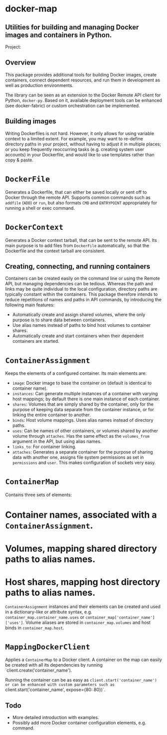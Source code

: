 docker-map
==========

Utilities for building and managing Docker images and containers in Python.
---------------------------------------------------------------------------

Project:


Overview
--------
This package provides additional tools for building Docker images, create containers,
connect dependent resources, and run them in development as well as production
environments.

The library can be seen as an extension to the Docker Remote API client for Python,
`docker-py`. Based on it, available deployment tools can be enhanced
(see docker-fabric) or custom orchestration can be implemented.


Building images
---------------
Writing Dockerfiles is not hard. However, it only allows for using variable context to a
limited extent. For example, you may want to re-define directory paths in your project,
without having to adjust it in multiple places; or you keep frequently reoccurring tasks
(e.g. creating system user accounts) in your Dockerfile, and would like to use templates
rather than copy & paste.

`DockerFile`
============
Generates a Dockerfile, that can either be saved locally or sent off to Docker
through the remote API. Supports common commands such as `addfile` (`ADD`) or `run`, but
also formats `CMD` and `ENTRYPOINT` appropriately for running a shell or exec command.

`DockerContext`
===============
Generates a Docker context tarball, that can be sent to the remote API.
Its main purpose is to add files from `DockerFile` automatically, so that the Dockerfile
and the context tarball are consistent.


Creating, connecting, and running containers
--------------------------------------------
Containers can be created easily on the command line or using the Remote API, but managing
dependencies can be tedious. Whereas the path and links may be quite individual to the
local configuration, directory paths are typically constant within the containers.
This package therefore intends to reduce repetitions of names and paths in API commands,
by introducing the following main features:

* Automatically create and assign shared volumes, where the only purpose is to share data
between containers.
* Use alias names instead of paths to bind host volumes to container shares.
* Automatically create and start containers when their dependent containers are started.

`ContainerAssignment`
=====================
Keeps the elements of a configured container. Its main elements are:
* `image`: Docker image to base the container on (default is identical to container name).
* `instances`: Can generate multiple instances of a container with varying host mappings;
by default there is one main instance of each container.
* `shares`: Volumes that are simply shared by the container, only for the purpose of
keeping data separate from the container instance, or for linking the entire container
to another.
* `binds`: Host volume mappings. Uses alias names instead of directory paths.
* `uses`: Can be names of other containers, or volumes shared by another volume through
`attaches`. Has the same effect as the `volumes_from` argument in the API, but using alias
names.
* `links_to`: For container linking.
* `attaches`: Generates a separate container for the purpose of sharing data with another
one, assigns file system permissions as set in `permissions` and `user`. This makes
configuration of sockets very easy.

`ContainerMap`
==============
Contains three sets of elements:
# Container names, associated with a `ContainerAssignment`.
# Volumes, mapping shared directory paths to alias names.
# Host shares, mapping host directory paths to alias names.

`ContainerAssignment` instances and their elements can be created and used in a
dictionary-like or attribute syntax, e.g.
`container_map.container_name.uses` or
`container_map['container_name']['uses']`.
Volume aliases are stored in `container_map.volumes` and host binds in
`container_map.host`.

`MappingDockerClient`
=====================
Applies a `ContainerMap` to a Docker client. A container on the map can easily be created
with all its dependencies by running
`client.create('container_name').

Running the container can be as easy as
`client.start('container_name')
or can be enhanced with custom parameters such as
`client.start('container_name', expose={80: 80})`.

Todo
----
* More detailed introduction with examples.
* Possibly add more Docker container configuration elements, e.g. command.
